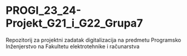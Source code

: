 # PROGI_23_24-Projekt_G21_i_G22_Grupa7
Repozitorij za projektni zadatak digitalizacija na predmetu Programsko Inženjerstvo na Fakultetu elektrotehnike i računarstva
